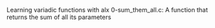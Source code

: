 Learning variadic functions with alx
0-sum_them_all.c: A function that returns the sum of all its parameters
